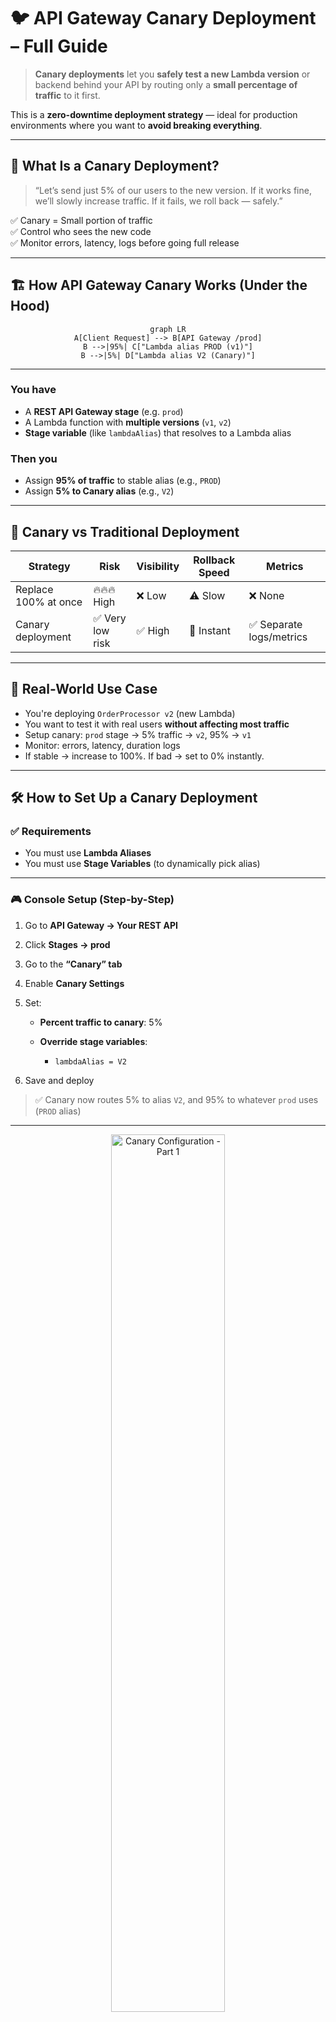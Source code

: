 # 🐦 **API Gateway Canary Deployment – Full Guide**

> **Canary deployments** let you **safely test a new Lambda version** or backend behind your API by routing only a **small percentage of traffic** to it first.

This is a **zero-downtime deployment strategy** — ideal for production environments where you want to **avoid breaking everything**.

---

## 🧠 What Is a Canary Deployment?

> “Let’s send just 5% of our users to the new version. If it works fine, we’ll slowly increase traffic. If it fails, we roll back — safely.”

✅ Canary = Small portion of traffic  
✅ Control who sees the new code  
✅ Monitor errors, latency, logs before going full release

---

## 🏗️ How API Gateway Canary Works (Under the Hood)

<div style="text-align: center;">

```mermaid
graph LR
A[Client Request] --> B[API Gateway /prod]
B -->|95%| C["Lambda alias PROD (v1)"]
B -->|5%| D["Lambda alias V2 (Canary)"]
```

</div>

---

### You have

- A **REST API Gateway stage** (e.g. `prod`)
- A Lambda function with **multiple versions** (`v1`, `v2`)
- **Stage variable** (like `lambdaAlias`) that resolves to a Lambda alias

### Then you

- Assign **95% of traffic** to stable alias (e.g., `PROD`)
- Assign **5% to Canary alias** (e.g., `V2`)

---

## 🔁 Canary vs Traditional Deployment

| Strategy             | Risk             | Visibility | Rollback Speed | Metrics                  |
| -------------------- | ---------------- | ---------- | -------------- | ------------------------ |
| Replace 100% at once | 🔥🔥🔥 High      | ❌ Low     | ⚠️ Slow        | ❌ None                  |
| Canary deployment    | ✅ Very low risk | ✅ High    | 🔄 Instant     | ✅ Separate logs/metrics |

---

## 🧪 Real-World Use Case

- You're deploying `OrderProcessor v2` (new Lambda)
- You want to test it with real users **without affecting most traffic**
- Setup canary: `prod` stage → 5% traffic → `v2`, 95% → `v1`
- Monitor: errors, latency, duration logs
- If stable → increase to 100%. If bad → set to 0% instantly.

---

## 🛠️ How to Set Up a Canary Deployment

### ✅ Requirements

- You must use **Lambda Aliases**
- You must use **Stage Variables** (to dynamically pick alias)

---

### 🎮 Console Setup (Step-by-Step)

1. Go to **API Gateway → Your REST API**
2. Click **Stages → prod**
3. Go to the **“Canary” tab**
4. Enable **Canary Settings**
5. Set:

   - **Percent traffic to canary**: 5%
   - **Override stage variables**:

     - `lambdaAlias = V2`

6. Save and deploy

> ✅ Canary now routes 5% to alias `V2`, and 95% to whatever `prod` uses (`PROD` alias)

---

<div style="text-align: center;">
    <img src="images/agw-canary-config-01.png" alt="Canary Configuration - Part 1" style="border-radius: 10px; width: 60%;">
</div>
<div style="text-align: center;">
    <img src="images/agw-canary-config-02.png" alt="Canary Configuration - Part 2" style="border-radius: 10px; width: 60%;">
</div>

---

## 🤔**When Does Canary Deployment "Start Working"?**

> As soon as you **enable canary on a deployed stage**, the routing starts immediately.

### Example

1. You already deployed your API to `prod` stage

2. `prod` stage is configured to invoke:

   ```bash
   arn:aws:lambda:us-east-1:123:function:MyLambda:${stageVariables.lambdaAlias}
   ```

3. You add:

   - `lambdaAlias = PROD` (in stage variables)
   - **Enable Canary** with:

     - 10% traffic
     - Canary override: `lambdaAlias = V2`

🎯 Now, every time someone calls:

```ini
https://abc123.execute-api.us-east-1.amazonaws.com/prod/orders
```

→ **90%** of traffic will use `PROD` alias
→ **10%** of traffic will use `V2` alias
📌 **This happens immediately after you save the canary settings** (no need to redeploy)

---

### 🧪 **Real Scenario – Canary Rollout**

Let’s say:

- You have a Lambda `MyLambda` with 3 versions:

  - `v1` (alias: `PROD`)
  - `v2` (alias: `V2`)

#### Step 1 – Create Stage with Stable Alias

```yaml
Stage: prod
StageVariable: lambdaAlias = PROD
```

→ All traffic goes to `PROD` alias (Lambda v1)

---

#### Step 2 – Enable Canary

- Traffic split: `90%` → PROD, `10%` → V2
- Canary stage variable override: `lambdaAlias = V2`

✅ Canary kicks in immediately
✅ Monitor logs, errors, latency in CloudWatch (separate logs)

---

## 🤔 **How to Promote Canary to Full Production (100%)**

Once you’re confident `V2` is working perfectly… you want to make it **the new stable backend**.

There are **2 options**:

---

### 🔁 **Option 1: Shift 100% Traffic to Canary (Temporary Promotion)**

You can update canary settings to:

```yaml
Canary %: 100%
Override lambdaAlias: V2
```

But this still **keeps your original `lambdaAlias = PROD` in stage variables**, so it’s a temporary redirect.

⚠️ Canary overrides are meant to be temporary/test paths.

---

### 🏁 **Option 2: Make V2 the new default and REMOVE canary**

✅ This is the **clean and final promotion**:

#### 1️⃣ Change the `prod` stage variable to

```yaml
lambdaAlias = V2
```

Now, your `prod` stage permanently uses the new version.

#### 2️⃣ Delete/disable the canary config

- Set traffic weight back to `0`
- Or remove canary overrides altogether

```bash
aws apigateway update-stage \
  --rest-api-id abc123 \
  --stage-name prod \
  --patch-operations op=remove,path=/canarySettings
```

🎉 Done — **100% traffic now uses V2 by default**, with **no canary** involved.

---

### 🎁 **Option 2: From Console with Single Button**

<div style="text-align: center;">
    <img src="images/agw-canary-config-03.png" alt="Canary Configuration - Part 3" style="border-radius: 10px; width: 60%;">
</div>

<div style="text-align: center;">
    <img src="images/agw-canary-config-04.png" alt="agw-canary-config-04" style="border-radius: 10px; width: 60%;">
</div>

---

## 📘 Real Example – CLI Flow

Let’s assume:

- REST API ID = `abc123`
- Stage = `prod`

### ✅ Enable canary with 10%

```bash
aws apigateway update-stage \
  --rest-api-id abc123 \
  --stage-name prod \
  --patch-operations op=replace,path=/canarySettings/percentTraffic,value=0.1

aws apigateway update-stage \
  --rest-api-id abc123 \
  --stage-name prod \
  --patch-operations op=replace,path=/canarySettings/stageVariableOverrides/lambdaAlias,value=V2
```

Test it. Monitor it.

---

### ✅ Promote Canary to Default

```bash
# 1. Change stage variable to point to V2 permanently
aws apigateway update-stage \
  --rest-api-id abc123 \
  --stage-name prod \
  --patch-operations op=replace,path=/variables/lambdaAlias,value=V2

# 2. Remove canary completely
aws apigateway update-stage \
  --rest-api-id abc123 \
  --stage-name prod \
  --patch-operations op=remove,path=/canarySettings
```

Now, Canary is removed, and `prod` routes 100% to `V2`.

---

## ✅ Summary – Clear Flow

```mermaid
graph TD
A[Start: Deployed API to prod] --> B[Add stage variable lambdaAlias=PROD]
B --> C[Enable Canary: 10% traffic, alias = V2]
C --> D[Test and monitor via logs/metrics]
D --> E{Stable?}
E -- Yes --> F[Update stage variable to lambdaAlias=V2]
F --> G[Remove canary config]
E -- No --> H[Set canary % = 0 (rollback)]
```
